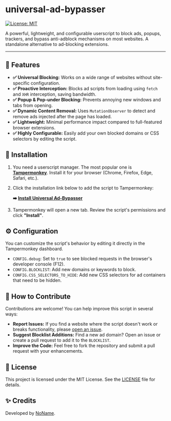 # universal-ad-bypasser

[![License: MIT](https://img.shields.io/badge/License-MIT-yellow.svg)](https://opensource.org/licenses/MIT)

A powerful, lightweight, and configurable userscript to block ads, popups, trackers, and bypass anti-adblock mechanisms on most websites. A standalone alternative to ad-blocking extensions.

---

## 🚀 Features

-   **✅ Universal Blocking:** Works on a wide range of websites without site-specific configuration.
-   **✅ Proactive Interception:** Blocks ad scripts from loading using `fetch` and `XHR` interception, saving bandwidth.
-   **✅ Popup & Pop-under Blocking:** Prevents annoying new windows and tabs from opening.
-   **✅ Dynamic Content Removal:** Uses `MutationObserver` to detect and remove ads injected after the page has loaded.
-   **✅ Lightweight:** Minimal performance impact compared to full-featured browser extensions.
-   **✅ Highly Configurable:** Easily add your own blocked domains or CSS selectors by editing the script.

## 🔧 Installation

1.  You need a userscript manager. The most popular one is **[Tampermonkey](https://www.tampermonkey.net/)**. Install it for your browser (Chrome, Firefox, Edge, Safari, etc.).
2.  Click the installation link below to add the script to Tampermonkey:

    **➡️ [Install Universal Ad-Bypasser](https://github.com/NoName/universal-ad-bypasser/raw/main/universal-ad-bypasser.user.js)**

3.  Tampermonkey will open a new tab. Review the script's permissions and click **"Install"**.

## ⚙️ Configuration

You can customize the script's behavior by editing it directly in the Tampermonkey dashboard.

-   `CONFIG.debug`: Set to `true` to see blocked requests in the browser's developer console (F12).
-   `CONFIG.BLOCKLIST`: Add new domains or keywords to block.
-   `CONFIG.CSS_SELECTORS_TO_HIDE`: Add new CSS selectors for ad containers that need to be hidden.

## 🤝 How to Contribute

Contributions are welcome! You can help improve this script in several ways:

-   **Report Issues:** If you find a website where the script doesn't work or breaks functionality, please [open an issue](https://github.com/0101010KingofCode0101010/universal-ad-bypasser/issues).
-   **Suggest Blocklist Additions:** Find a new ad domain? Open an issue or create a pull request to add it to the `BLOCKLIST`.
-   **Improve the Code:** Feel free to fork the repository and submit a pull request with your enhancements.

## 📄 License

This project is licensed under the MIT License. See the [LICENSE](LICENSE) file for details.

## ✨ Credits

Developed by [NoName](https://github.com/0101010KingofCode0101010).
